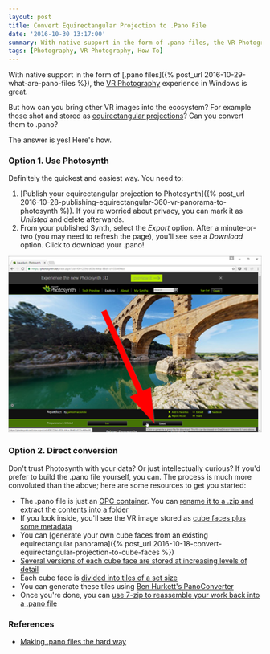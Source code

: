 ```yaml
---
layout: post
title: Convert Equirectangular Projection to .Pano File
date: '2016-10-30 13:17:00'
summary: With native support in the form of .pano files, the VR Photography experience in Windows is great ...
tags: [Photography, VR Photography, How To]
---
```


With native support in the form of [.pano files]({% post_url 2016-10-29-what-are-pano-files %}), the <a href="https://en.wikipedia.org/wiki/VR_photography" target="_blank">VR Photography</a> experience in Windows is great. 

But how can you bring other VR images into the ecosystem? For example those shot and stored as <a href="https://en.wikipedia.org/wiki/Equirectangular_projection" target="_blank">equirectangular projections</a>? Can you convert them to .pano?

The answer is yes! Here's how.

### Option 1. Use Photosynth

Definitely the quickest and easiest way. You need to:

1. [Publish your equirectangular projection to Photosynth]({% post_url 2016-10-28-publishing-equirectangular-360-vr-panorama-to-photosynth %}). If you're worried about privacy, you can mark it as <i>Unlisted</i> and delete afterwards.
2. From your published Synth, select the <i>Export</i> option. After a minute-or-two (you may need to refresh the page), you'll see see a <i>Download</i> option. Click to download your .pano!

![Export from Photosynth](/img/posts/export-from-photosynth.png)

### Option 2. Direct conversion

Don't trust Photosynth with your data? Or just intellectually curious? If you'd prefer to build the .pano file yourself, you can. The process is much more convoluted than the above; here are some resources to get you started:

* The .pano file is just an <a href="https://en.wikipedia.org/wiki/Open_Packaging_Conventions" target="_blank">OPC container</a>. You can <a href="{% post_url 2016-10-29-what-are-pano-files %}#panoarchive">rename it to a .zip and extract the contents into a folder</a>
* If you look inside, you'll see the VR image stored as <a href="{% post_url 2016-10-29-what-are-pano-files %}#cubefaces">cube faces plus some metadata</a>
* You can [generate your own cube faces from an existing equirectangular panorama]({% post_url 2016-10-18-convert-equirectangular-projection-to-cube-faces %})
* <a href="{% post_url 2016-10-29-what-are-pano-files %}#cubedetail">Several versions of each cube face are stored at increasing levels of detail</a>
* Each cube face is <a href="{% post_url 2016-10-29-what-are-pano-files %}#cubetiles">divided into tiles of a set size</a>
* You can generate these tiles using <a href="https://github.com/bdhurkett/PanoConverter" target="_blank">Ben Hurkett's PanoConverter</a>
* Once you're done, you can <a href="{% post_url 2016-10-29-what-are-pano-files %}#cubezip">use 7-zip to reassemble your work back into a .pano file</a>

### References

* <a href="https://bdhurkett.wordpress.com/2015/02/12/making-pano-files-the-hard-way/" target="_blank">Making .pano files the hard way</a>
